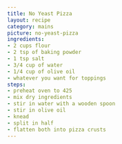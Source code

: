 ```yaml
---
title: No Yeast Pizza
layout: recipe
category: mains
picture: no-yeast-pizza
ingredients:
- 2 cups flour
- 2 tsp of baking powder
- 1 tsp salt
- 3/4 cup of water
- 1/4 cup of olive oil
- whatever you want for toppings
steps:
- preheat oven to 425
- mix dry ingredients
- stir in water with a wooden spoon
- stir in olive oil
- knead
- split in half
- flatten both into pizza crusts
---
```

